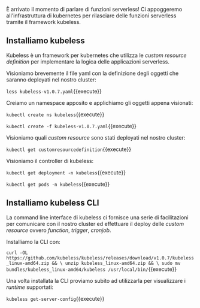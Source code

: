 È arrivato il momento di parlare di funzioni serverless!
Ci appoggeremo all'infrastruttura di kubernetes per rilasciare delle funzioni serverless tramite il framework kubeless.

## Installiamo kubeless

Kubeless è un framework per kubernetes che utilizza le _custom resource definition_ per implementare la logica delle applicazioni serverless.

Visioniamo brevemente il file yaml con la definizione degli oggetti che saranno deployati nel nostro cluster:

`less kubeless-v1.0.7.yaml`{{execute}}  

Creiamo un namespace apposito e applichiamo gli oggetti appena visionati:

`kubectl create ns kubeless`{{execute}}

`kubectl create -f kubeless-v1.0.7.yaml`{{execute}}

Visioniamo quali _custom resource_ sono stati deployati nel nostro cluster:

`kubectl get customresourcedefinition`{{execute}}

Visioniamo il controller di kubeless:

`kubectl get deployment -n kubeless`{{execute}}

`kubectl get pods -n kubeless`{{execute}}

## Installiamo kubeless CLI 

La command line interface di kubeless ci fornisce una serie di facilitazioni per comunicare con il nostro cluster ed effettuare il deploy delle _custom resource_ ovvero _function_, _trigger_, _cronjob_.

Installiamo la CLI con:

`curl -OL https://github.com/kubeless/kubeless/releases/download/v1.0.7/kubeless_linux-amd64.zip && \
  unzip kubeless_linux-amd64.zip && \
  sudo mv bundles/kubeless_linux-amd64/kubeless /usr/local/bin/`{{execute}}

Una volta installata la CLI proviamo subito ad utilizzarla per visualizzare i _runtime_ supportati:

`kubeless get-server-config`{{execute}}
